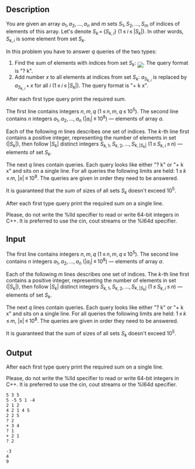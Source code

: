 ## Description

<div><p>You are given an array <span class="tex-span"><i>a</i><sub class="lower-index">1</sub>, <i>a</i><sub class="lower-index">2</sub>, ..., <i>a</i><sub class="lower-index"><i>n</i></sub></span> and <span class="tex-span"><i>m</i></span> sets <span class="tex-span"><i>S</i><sub class="lower-index">1</sub>, <i>S</i><sub class="lower-index">2</sub>, ..., <i>S</i><sub class="lower-index"><i>m</i></sub></span> of indices of elements of this array. Let's denote <span class="tex-span"><i>S</i><sub class="lower-index"><i>k</i></sub> = {<i>S</i><sub class="lower-index"><i>k</i>, <i>i</i></sub>}&nbsp;(1 ≤ <i>i</i> ≤ |<i>S</i><sub class="lower-index"><i>k</i></sub>|)</span>. In other words, <span class="tex-span"><i>S</i><sub class="lower-index"><i>k</i>, <i>i</i></sub></span> is some element from set <span class="tex-span"><i>S</i><sub class="lower-index"><i>k</i></sub></span>.</p><p>In this problem you have to answer <span class="tex-span"><i>q</i></span> queries of the two types:</p><ol> <li> Find the sum of elements with indices from set <span class="tex-span"><i>S</i><sub class="lower-index"><i>k</i></sub></span>: <img align="middle" class="tex-formula" src="file://a8HBQdKT.png" style="max-width: 100.0%;max-height: 100.0%;">. The query format is "<span class="tex-font-style-tt">? k</span>". </li><li> Add number <span class="tex-span"><i>x</i></span> to all elements at indices from set <span class="tex-span"><i>S</i><sub class="lower-index"><i>k</i></sub></span>: <span class="tex-span"><i>a</i><sub class="lower-index"><i>S</i><sub class="lower-index"><i>k</i>, <i>i</i></sub></sub></span> is replaced by <span class="tex-span"><i>a</i><sub class="lower-index"><i>S</i><sub class="lower-index"><i>k</i>, <i>i</i></sub></sub> + <i>x</i></span> for all <span class="tex-span"><i>i</i></span> <span class="tex-span">(1 ≤ <i>i</i> ≤ |<i>S</i><sub class="lower-index"><i>k</i></sub>|)</span>. The query format is "<span class="tex-font-style-tt">+ k x</span>". </li></ol><p>After each first type query print the required sum.</p></div><div class="input-specification"><p>The first line contains integers <span class="tex-span"><i>n</i>, <i>m</i>, <i>q</i></span> <span class="tex-span">(1 ≤ <i>n</i>, <i>m</i>, <i>q</i> ≤ 10<sup class="upper-index">5</sup>)</span>. The second line contains <span class="tex-span"><i>n</i></span> integers <span class="tex-span"><i>a</i><sub class="lower-index">1</sub>, <i>a</i><sub class="lower-index">2</sub>, ..., <i>a</i><sub class="lower-index"><i>n</i></sub></span> <span class="tex-span">(|<i>a</i><sub class="lower-index"><i>i</i></sub>| ≤ 10<sup class="upper-index">8</sup>)</span> — elements of array <span class="tex-span"><i>a</i></span>. </p><p>Each of the following <span class="tex-span"><i>m</i></span> lines describes one set of indices. The <span class="tex-span"><i>k</i></span>-th line first contains a positive integer, representing the number of elements in set (<span class="tex-span">|<i>S</i><sub class="lower-index"><i>k</i></sub>|</span>), then follow <span class="tex-span">|<i>S</i><sub class="lower-index"><i>k</i></sub>|</span> distinct integers <span class="tex-span"><i>S</i><sub class="lower-index"><i>k</i>, 1</sub>, <i>S</i><sub class="lower-index"><i>k</i>, 2</sub>, ..., <i>S</i><sub class="lower-index"><i>k</i>, |<i>S</i><sub class="lower-index"><i>k</i></sub>|</sub></span> <span class="tex-span">(1 ≤ <i>S</i><sub class="lower-index"><i>k</i>, <i>i</i></sub> ≤ <i>n</i>)</span> — elements of set <span class="tex-span"><i>S</i><sub class="lower-index"><i>k</i></sub></span>.</p><p>The next <span class="tex-span"><i>q</i></span> lines contain queries. Each query looks like either "<span class="tex-font-style-tt">? k</span>" or "<span class="tex-font-style-tt">+ k x</span>" and sits on a single line. For all queries the following limits are held: <span class="tex-span">1 ≤ <i>k</i> ≤ <i>m</i></span>, <span class="tex-span">|<i>x</i>| ≤ 10<sup class="upper-index">8</sup></span>. The queries are given in order they need to be answered.</p><p>It is guaranteed that the sum of sizes of all sets <span class="tex-span"><i>S</i><sub class="lower-index"><i>k</i></sub></span> doesn't exceed <span class="tex-span">10<sup class="upper-index">5</sup></span>.</p></div><div class="output-specification"><p>After each first type query print the required sum on a single line.</p><p>Please, do not write the <span class="tex-font-style-tt">%lld</span> specifier to read or write 64-bit integers in С++. It is preferred to use the <span class="tex-font-style-tt">cin</span>, <span class="tex-font-style-tt">cout</span> streams or the <span class="tex-font-style-tt">%I64d</span> specifier.</p></div>

## Input

<p>The first line contains integers <span class="tex-span"><i>n</i>, <i>m</i>, <i>q</i></span> <span class="tex-span">(1 ≤ <i>n</i>, <i>m</i>, <i>q</i> ≤ 10<sup class="upper-index">5</sup>)</span>. The second line contains <span class="tex-span"><i>n</i></span> integers <span class="tex-span"><i>a</i><sub class="lower-index">1</sub>, <i>a</i><sub class="lower-index">2</sub>, ..., <i>a</i><sub class="lower-index"><i>n</i></sub></span> <span class="tex-span">(|<i>a</i><sub class="lower-index"><i>i</i></sub>| ≤ 10<sup class="upper-index">8</sup>)</span> — elements of array <span class="tex-span"><i>a</i></span>. </p><p>Each of the following <span class="tex-span"><i>m</i></span> lines describes one set of indices. The <span class="tex-span"><i>k</i></span>-th line first contains a positive integer, representing the number of elements in set (<span class="tex-span">|<i>S</i><sub class="lower-index"><i>k</i></sub>|</span>), then follow <span class="tex-span">|<i>S</i><sub class="lower-index"><i>k</i></sub>|</span> distinct integers <span class="tex-span"><i>S</i><sub class="lower-index"><i>k</i>, 1</sub>, <i>S</i><sub class="lower-index"><i>k</i>, 2</sub>, ..., <i>S</i><sub class="lower-index"><i>k</i>, |<i>S</i><sub class="lower-index"><i>k</i></sub>|</sub></span> <span class="tex-span">(1 ≤ <i>S</i><sub class="lower-index"><i>k</i>, <i>i</i></sub> ≤ <i>n</i>)</span> — elements of set <span class="tex-span"><i>S</i><sub class="lower-index"><i>k</i></sub></span>.</p><p>The next <span class="tex-span"><i>q</i></span> lines contain queries. Each query looks like either "<span class="tex-font-style-tt">? k</span>" or "<span class="tex-font-style-tt">+ k x</span>" and sits on a single line. For all queries the following limits are held: <span class="tex-span">1 ≤ <i>k</i> ≤ <i>m</i></span>, <span class="tex-span">|<i>x</i>| ≤ 10<sup class="upper-index">8</sup></span>. The queries are given in order they need to be answered.</p><p>It is guaranteed that the sum of sizes of all sets <span class="tex-span"><i>S</i><sub class="lower-index"><i>k</i></sub></span> doesn't exceed <span class="tex-span">10<sup class="upper-index">5</sup></span>.</p>

## Output

<p>After each first type query print the required sum on a single line.</p><p>Please, do not write the <span class="tex-font-style-tt">%lld</span> specifier to read or write 64-bit integers in С++. It is preferred to use the <span class="tex-font-style-tt">cin</span>, <span class="tex-font-style-tt">cout</span> streams or the <span class="tex-font-style-tt">%I64d</span> specifier.</p>





```input1
5 3 5
5 -5 5 1 -4
2 1 2
4 2 1 4 5
2 2 5
? 2
+ 3 4
? 1
+ 2 1
? 2

```




```output1
-3
4
9

```


